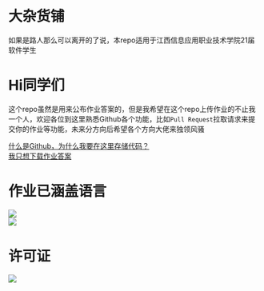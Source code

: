 <link rel="stylesheet" href="https://cdn.jsdelivr.net/gh/devicons/devicon@v2.14.0/devicon.min.css">

# 大杂货铺
如果是路人那么可以离开的了说，本repo适用于江西信息应用职业技术学院21届软件学生

# Hi同学们
这个repo虽然是用来公布作业答案的，但是我希望在这个repo上传作业的不止我一个人，欢迎各位到这里熟悉Github各个功能，比如`Pull Request`拉取请求来提交你的作业等功能，未来分方向后希望各个方向大佬来独领风骚

[什么是Github，为什么我要在这里存储代码？](https://github.com/XiaoMouz/Homework-Note/wiki)
<br>
[我只想下载作业答案](https://github.com/XiaoMouz/Homework-Note/wiki/%E5%A6%82%E4%BD%95%E4%B8%8B%E8%BD%BD%E6%AD%A4%E5%A4%84%E7%9A%84%E4%BB%A3%E7%A0%81)

# 作业已涵盖语言
![](https://badgen.net/badge/C/11/blue)  
![](https://badgen.net/badge/HTML/5.0/orange)

# 许可证
![](https://badgen.net/badge/license/MIT/blue)

